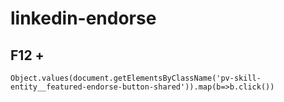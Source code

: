 # linkedin-endorse

## F12 +
```
Object.values(document.getElementsByClassName('pv-skill-entity__featured-endorse-button-shared')).map(b=>b.click())
```

